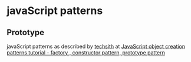 # javaScript patterns

## Prototype

javaScript patterns as described by [techsith](https://www.youtube.com/channel/UCbGZKLIHpox2l0whz6_RYyg) at
[JavaScript object creation patterns tutorial - factory , constructor pattern, prototype pattern](https://www.youtube.com/watch?v=xizFJHKHdHw&list=PL7pEw9n3GkoW5bYOhVAtmJlak3ZK7SaDf)
